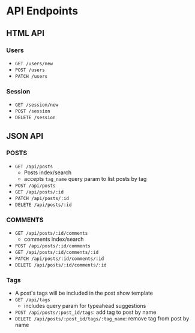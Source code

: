 # API Endpoints

## HTML API

### Users

- `GET /users/new`
- `POST /users`
- `PATCH /users`

### Session

- `GET /session/new`
- `POST /session`
- `DELETE /session`

## JSON API

### POSTS

- `GET /api/posts`
  - Posts index/search
  - accepts `tag_name` query param to list posts by tag
- `POST /api/posts`
- `GET /api/posts/:id`
- `PATCH /api/posts/:id`
- `DELETE /api/posts/:id`

### COMMENTS

- `GET /api/posts/:id/comments`
  - comments index/search
- `POST /api/posts/:id/comments`
- `GET /api/posts/:id/comments/:id`
- `PATCH /api/posts/:id/comments/:id`
- `DELETE /api/posts/:id/comments/:id`

### Tags

- A post's tags will be included in the post show template
- `GET /api/tags`
  - includes query param for typeahead suggestions
- `POST /api/posts/:post_id/tags`: add tag to post by name
- `DELETE /api/posts/:post_id/tags/:tag_name`: remove tag from post by name
